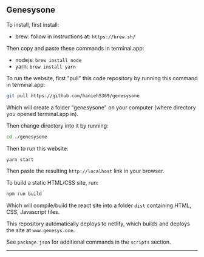 ## Genesysone

To install, first install:
* brew: follow in instructions at:  `https://brew.sh/`

Then copy and paste these commands in terminal.app:
* nodejs: `brew install node`
* yarn: `brew install yarn`



To run the website, first "pull" this code repository by running this command in terminal.app:
```bash
git pull https://github.com/haniehS369/genesysone
```

Which will create a folder "genesysone" on your computer (where directory you opened terminal.app in).

Then change directory into it by running:
```bash
cd ./genesysone
```

Then to run this website:
```bash
yarn start
```

Then paste the resulting `http://localhost` link in your browser.

To build a static HTML/CSS site, run:
```bash
npm run build
```
Which will compile/build the react site into a folder `dist` containing HTML, CSS, Javascript files.


This repository automatically deploys to netlify, which builds and deploys the site at `www.genesys.one`.

See `package.json` for additional commands in the `scripts` section.

 ---
